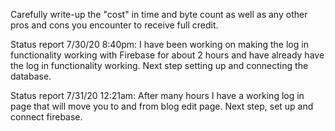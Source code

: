 Carefully write-up the "cost" in time and byte count as well as any other pros and cons you encounter to receive full credit.

Status report 7/30/20 8:40pm:
I have been working on making the log in functionality working with Firebase for about 2 hours and have already have the log in functionality working. Next step setting up and connecting the database.

Status report 7/31/20 12:21am:
After many hours I have a working log in page that will move you to and from blog edit page. Next step, set up and connect firebase.


